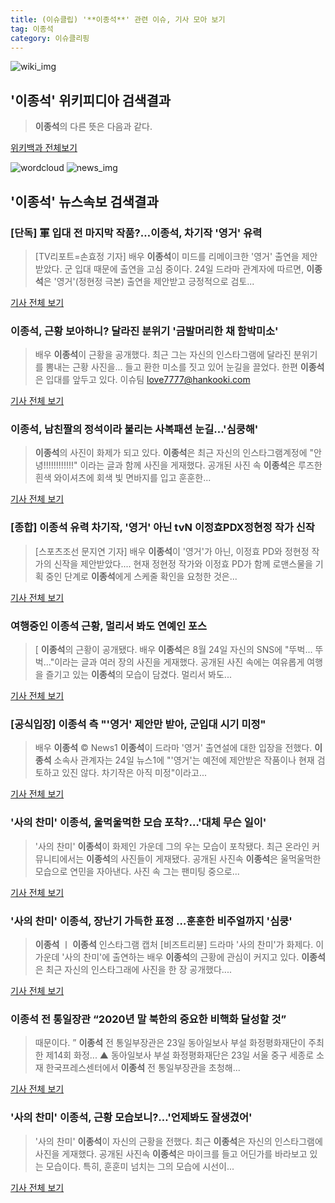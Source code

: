 ```yaml
---
title: (이슈클립) '**이종석**' 관련 이슈, 기사 모아 보기
tag: 이종석
category: 이슈클리핑
---
```

![wiki_img](https://user-images.githubusercontent.com/42597476/44503234-41136a80-a6d0-11e8-9071-6fc6418eafe4.png)
## **'**이종석**'** 위키피디아 검색결과
>**이종석**의 다른 뜻은 다음과 같다.

<a href="https://ko.wikipedia.org/wiki/이종석" target="_blank">위키백과 전체보기</a>

![wordcloud](https://s3.ap-northeast-2.amazonaws.com/lyrics101-wordcloud/2018-08-24-1535099586.png)
![news_img](https://user-images.githubusercontent.com/42597476/44507050-1206f400-a6e4-11e8-8d98-7ffbfebb353f.png)
## **'**이종석**'** 뉴스속보 검색결과
### [단독] 軍 입대 전 마지막 작품?…**이종석**, 차기작 '영거' 유력

>[TV리포트=손효정 기자] 배우 **이종석**이 미드를 리메이크한 '영거' 출연을 제안받았다. 군 입대 때문에 출연을 고심 중이다. 24일 드라마 관계자에 따르면, **이종석**은 '영거'(정현정 극본) 출연을 제안받고 긍정적으로 검토...

<a href="http://www.tvreport.co.kr/?c=news&m=newsview&idx=1076256" target="_blank">기사 전체 보기</a>

### **이종석**, 근황 보아하니? 달라진 분위기 '금발머리한 채 함박미소'

>배우 **이종석**이 근황을 공개했다. 최근 그는 자신의 인스타그램에 달라진 분위기를 뽐내는 근황 사진을... 들고 환한 미소를 짓고 있어 눈길을 끌었다. 한편 **이종석**은 입대를 앞두고 있다. 이슈팀 love7777@hankooki.com

<a href="http://daily.hankooki.com/lpage/entv/201808/dh20180824162801139020.htm" target="_blank">기사 전체 보기</a>

### **이종석**, 남친짤의 정석이라 불리는 사복패션 눈길...'심쿵해'

>**이종석**의 사진이 화제가 되고 있다. **이종석**은 최근 자신의 인스타그램계정에 "안녕!!!!!!!!!!!!" 이라는 글과 함께 사진을 게재했다. 공개된 사진 속 **이종석**은 루즈한 흰색 와이셔츠에 회색 빛 면바지를 입고 훈훈한...

<a href="http://www.joongdo.co.kr/main/view.php?key=20180824001646543" target="_blank">기사 전체 보기</a>

### [종합] **이종석** 유력 차기작, '영거' 아닌 tvN 이정효PDX정현정 작가 신작

>[스포츠조선 문지연 기자] 배우 **이종석**이 '영거'가 아닌, 이정효 PD와 정현정 작가의 신작을 제안받았다.... 현재 정현정 작가와 이정효 PD가 함께 로맨스물을 기획 중인 단계로 **이종석**에게 스케줄 확인을 요청한 것은...

<a href="http://sports.chosun.com/news/ntype.htm?id=201808250100227820017254&servicedate=20180824" target="_blank">기사 전체 보기</a>

### 여행중인 **이종석** 근황, 멀리서 봐도 연예인 포스

>[ **이종석**의 근황이 공개됐다. 배우 **이종석**은 8월 24일 자신의 SNS에 "뚜벅... 뚜벅..."이라는 글과 여러 장의 사진을 게재했다. 공개된 사진 속에는 여유롭게 여행을 즐기고 있는 **이종석**의 모습이 담겼다. 멀리서 봐도...

<a href="http://www.newsen.com/news_view.php?uid=201808241712174110" target="_blank">기사 전체 보기</a>

### [공식입장] **이종석** 측 "'영거' 제안만 받아, 군입대 시기 미정"

>배우 **이종석** © News1 **이종석**이 드라마 '영거' 출연설에 대한 입장을 전했다. **이종석** 소속사 관계자는 24일 뉴스1에 "'영거'는 예전에 제안받은 작품이나 현재 검토하고 있진 않다. 차기작은 아직 미정"이라고...

<a href="http://news1.kr/articles/?3407674" target="_blank">기사 전체 보기</a>

### '사의 찬미' **이종석**, 울먹울먹한 모습 포착?…'대체 무슨 일이'

>'사의 찬미' **이종석**이 화제인 가운데 그의 우는 모습이 포착됐다. 최근 온라인 커뮤니티에서는 **이종석**의 사진들이 게재됐다. 공개된 사진속 **이종석**은 울먹울먹한 모습으로 연민을 자아낸다. 사진 속 그는 팬미팅 중으로...

<a href="http://www.topstarnews.net/news/articleView.html?idxno=470409" target="_blank">기사 전체 보기</a>

### '사의 찬미' **이종석**, 장난기 가득한 표정 …훈훈한 비주얼까지 '심쿵'

>**이종석** ㅣ **이종석** 인스타그램 캡처 [비즈트리뷴] 드라마 '사의 찬미'가 화제다. 이 가운데 '사의 찬미'에 출연하는 배우 **이종석**의 근황에 관심이 커지고 있다. **이종석**은 최근 자신의 인스타그래에 사진을 한 장 공개했다....

<a href="http://www.biztribune.co.kr/news/view.php?no=70872" target="_blank">기사 전체 보기</a>

### **이종석** 전 통일장관 “2020년 말 북한의 중요한 비핵화 달성할 것”

>때문이다. ”   **이종석** 전 통일부장관은 23일 동아일보사 부설 화정평화재단이 주최한 제14회 화정... ▲ 동아일보사 부설 화정평화재단은 23일 서울 중구 세종로 소재 한국프레스센터에서 **이종석** 전 통일부장관을 초청해...

<a href="http://www.konas.net/article/article.asp?idx=52080" target="_blank">기사 전체 보기</a>

### '사의 찬미' **이종석**, 근황 모습보니?…'언제봐도 잘생겼어'

>'사의 찬미' **이종석**이 자신의 근황을 전했다. 최근 **이종석**은 자신의 인스타그램에 사진을 게재했다. 공개된 사진속 **이종석**은 마이크를 들고 어딘가를 바라보고 있는 모습이다. 특히, 훈훈미 넘치는 그의 모습에 시선이...

<a href="http://www.topstarnews.net/news/articleView.html?idxno=469600" target="_blank">기사 전체 보기</a>


